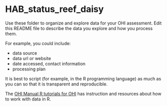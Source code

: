 # HAB_status_reef_daisy

Use these folder to organize and explore data for your OHI assessment. Edit this README file to describe the data you explore and how you process them. 

For example, you could include: 

- data source
- data url or website
- date accessed, contact information
- processing plan

It is best to script (for example, in the R programming language) as much as you can so that it is transparent and reproducible. 

The [OHI Manual R tutorials for OHI](http://ohi-science.org/manual/#appendix-5-r-tutorials-for-ohi) has instruction and resources about how to work with data in R. 
